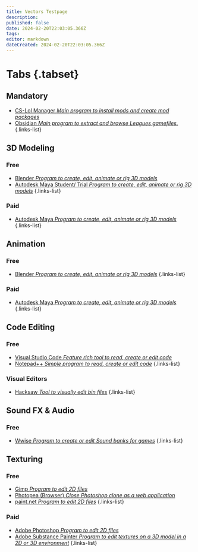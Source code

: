 ```yaml
---
title: Vectors Testpage
description: 
published: false
date: 2024-02-20T22:03:05.366Z
tags: 
editor: markdown
dateCreated: 2024-02-20T22:03:05.366Z
---
```


# Tabs {.tabset}
## Mandatory

-   [CS-Lol Manager *Main program to install mods and create mod packages*](/core-guides/tools/cslolmanager)
-   [Obsidian *Main program to extract and browse Leagues gamefiles.*](/core-guides/tools/obsidian)
{.links-list}

## 3D Modeling

### Free

-   [Blender *Program to create, edit, animate or rig 3D models*](/core-guides/tools/blender)
-   [Autodesk Maya Student/ Trial *Program to create, edit, animate or rig 3D models*](/core-guides/tools/maya)
{.links-list}



### Paid

-   [Autodesk Maya *Program to create, edit, animate or rig 3D models*](/core-guides/tools/maya)
{.links-list}


## Animation

### Free

- [Blender *Program to create, edit, animate or rig 3D models*](/core-guides/tools/blender)
{.links-list}



### Paid

-   [Autodesk Maya *Program to create, edit, animate or rig 3D models*](/core-guides/tools/maya)
{.links-list}

## Code Editing

### Free

- [Visual Studio Code *Feature rich tool to read, create or edit code*](/core-guides/tools/visual-studio)
- [Notepad++ *Simple program to read, create or edit code*](/core-guides/tools/notepadplusplus)
{.links-list}

### Visual Editors

- [Hacksaw *Tool to visually edit bin files*](/core-guides/tools/hacksaw)
{.links-list}

## Sound FX & Audio
### Free

-   [Wwise *Program to create or edit Sound banks for games*](/core-guides/tools/wwise)
{.links-list}

## Texturing
### Free

-   [Gimp *Program to edit 2D files*](/core-guides/tools/gimp)
-   [Photopea (Browser) *Close Photoshop clone as a web application*](https://www.photopea.com/)
-   [paint.net *Program to edit 2D files*](/core-guides/tools/paint-net)
{.links-list}
### Paid

-   [Adobe Photoshop *Program to edit 2D files*](/core-guides/tools/adobe/photoshop)
-   [Adobe Substance Painter *Program to edit textures on a 3D model in a 2D or 3D environment*](/core-guides/tools/adobe/substance-painter)
{.links-list}
